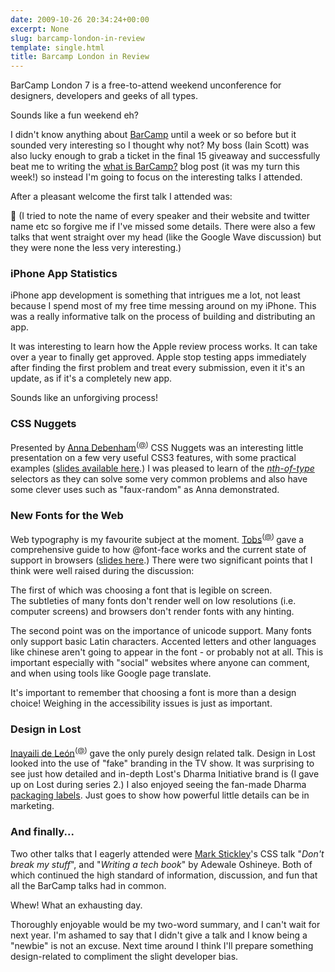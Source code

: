 ```yaml
---
date: 2009-10-26 20:34:24+00:00
excerpt: None
slug: barcamp-london-in-review
template: single.html
title: Barcamp London in Review
---
```


BarCamp London 7 is a free-to-attend weekend unconference for designers, developers and geeks of all types.

Sounds like a fun weekend eh?

I didn't know anything about [BarCamp](http://www.barcamplondon.org) until a week or so before but it sounded very interesting so I thought why not? My boss (Iain Scott) was also lucky enough to grab a ticket in the final 15 giveaway and successfully beat me to writing the [what is BarCamp?](http://basecreative.eu/news.html?article=60#article_60) blog post (it was my turn this week!) so instead I'm going to focus on the interesting talks I attended.

After a pleasant welcome the first talk I attended was:

🤫 (I tried to note the name of every speaker and their website and twitter name etc so forgive me if I've missed some details. There were also a few talks that went straight over my head (like the Google Wave discussion) but they were none the less very interesting.)




### iPhone App Statistics


iPhone app development is something that intrigues me a lot, not least because I spend most of my free time messing around on my iPhone. This was a really informative talk on the process of building and distributing an app.

It was interesting to learn how the Apple review process works. It can take over a year to finally get approved. Apple stop testing apps immediately after finding the first problem and treat every submission, even it it's an update, as if it's a completely new app.

Sounds like an unforgiving process!


### CSS Nuggets


Presented by [Anna Debenham](http://maban.co.uk)<sup>([@](http://www.twitter.com/anna_debenham/))</sup> CSS Nuggets was an interesting little presentation on a few very useful CSS3 features, with some practical examples ([slides available here](http://maban.co.uk/index.php/2009/10/26/css-nuggets/).) I was pleased to learn of the _[nth-of-type](http://www.w3.org/TR/css3-selectors/#structural-pseudos)_ selectors as they can solve some very common problems and also have some clever uses such as "faux-random" as Anna demonstrated.


### New Fonts for the Web


Web typography is my favourite subject at the moment. [Tobs](http://www.mindgarden.de/)<sup>([@](http://www.twitter.com/tobestobs)) </sup> gave a comprehensive guide to how @font-face works and the current state of support in browsers ([slides here](http://www.mindgarden.de/new-fonts-for-the-web-my-barcamp-presentation-about-font-face).) There were two significant points that I think were well raised during the discussion:

The first of which was choosing a font that is legible on screen. The subtleties of many fonts don't render well on low resolutions (i.e. computer screens) and browsers don't render fonts with any hinting.

The second point was on the importance of unicode support. Many fonts only support basic Latin characters. Accented letters and other languages like chinese aren't going to appear in the font - or probably not at all. This is important especially with "social" websites where anyone can comment, and when using tools like Google page translate.

It's important to remember that choosing a font is more than a design choice! Weighing in the accessibility issues is just as important.


### Design in Lost


[Inayaili de León](http://yaili.com)<sup>([@](http://twitter.com/yaili))</sup> gave the only purely design related talk. Design in Lost looked into the use of "fake" branding in the TV show. It was surprising to see just how detailed and in-depth Lost's Dharma Initiative brand is (I gave up on Lost during series 2.) I also enjoyed seeing the fan-made Dharma [packaging labels](http://maxpictures.com/weblog/2007/04/10/lost-labels-for-your-dharma-initiative-needs/). Just goes to show how powerful little details can be in marketing.


### And finally...


Two other talks that I eagerly attended were [Mark Stickley](http://twitter.com/markstickley/)'s CSS talk "_Don't break my stuff_", and "_Writing a tech book_" by Adewale Oshineye. Both of which continued the high standard of information, discussion, and fun that all the BarCamp talks had in common.

Whew! What an exhausting day.

Thoroughly enjoyable would be my two-word summary, and I can't wait for next year. I'm ashamed to say that I didn't give a talk and I know being a "newbie" is not an excuse. Next time around I think I'll prepare something design-related to compliment the slight developer bias.

